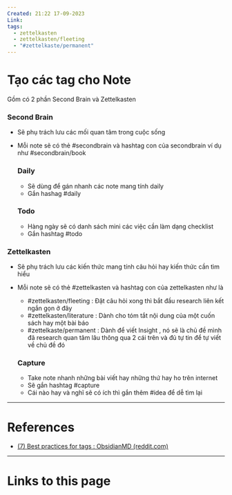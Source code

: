 ```yaml
---
Created: 21:22 17-09-2023
Link: 
tags:
  - zettelkasten
  - zettelkasten/fleeting
  - "#zettelkaste/permanent"
---
```


# Tạo các tag cho Note

Gồm có 2 phần Second Brain và Zettelkasten
### Second Brain 
- Sẽ phụ trách lưu các mối quan tâm trong cuộc sống
- Mỗi note sẽ có thẻ #secondbrain và hashtag con của secondbrain ví dụ như #secondbrain/book 

	### Daily
	- Sẽ dùng để gán nhanh các note mang tính daily
	- Gắn hashag #daily 
	
	### Todo
	- Hàng ngày sẽ có danh sách mini các việc cần làm dạng checklist
	- Gắn hashtag #todo 


### Zettelkasten
- Sẽ phụ trách lưu các kiến thức mang tính câu hỏi hay kiến thức cần tìm hiểu 
- Mỗi note sẽ có thẻ #zettelkasten và hashtag con của zettelkasten như là 
	- #zettelkasten/fleeting : Đặt câu hỏi xong thì bắt đầu research liên kết ngắn gọn ở đây
	- #zettelkasten/literature : Dành cho tóm tắt nội dung của một cuốn sách hay một bài báo 
	- #zettelkaste/permanent : Dành để viết Insight , nó sẽ là chủ đề mình đã research quan tâm lâu thông qua 2 cái trên và đủ tự tin để tự viết về chủ đề đó

	### Capture
	- Take note nhanh những bài viết hay những thứ hay ho trên internet
	- Sẽ gắn hashtag #capture
	- Cái nào hay và nghĩ sẽ có ích thì gắn thêm #idea để dễ tìm lại 



--- 
# References

- [(7) Best practices for tags : ObsidianMD (reddit.com)](https://www.reddit.com/r/ObsidianMD/com-ments/116dkz1/best_practices_for_tags/)

--- 
# Links to this page


